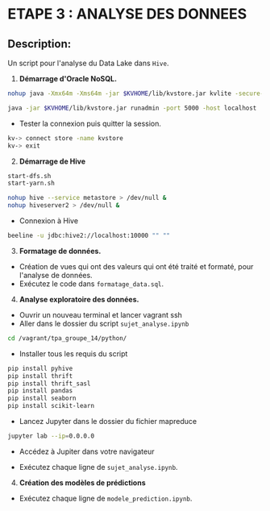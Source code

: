 # ETAPE 3 : ANALYSE DES DONNEES

## Description:

Un script pour l'analyse du Data Lake dans `Hive`.

1. **Démarrage d'Oracle NoSQL.**

```bash
nohup java -Xmx64m -Xms64m -jar $KVHOME/lib/kvstore.jar kvlite -secure-config disable -root $KVROOT &

java -jar $KVHOME/lib/kvstore.jar runadmin -port 5000 -host localhost
```

- Tester la connexion puis quitter la session.

```bash
kv-> connect store -name kvstore
kv-> exit
```

2. **Démarrage de Hive**

```bash
start-dfs.sh
start-yarn.sh

nohup hive --service metastore > /dev/null &
nohup hiveserver2 > /dev/null &
```

- Connexion à Hive

```bash
beeline -u jdbc:hive2://localhost:10000 "" ""
```
3. **Formatage de données.**

- Création de vues qui ont des valeurs qui ont été traité et formaté, pour l'analyse de données.
- Exécutez le code dans `formatage_data.sql`.

4. **Analyse exploratoire des données.**

- Ouvrir un nouveau terminal et lancer vagrant ssh
- Aller dans le dossier du script `sujet_analyse.ipynb`

```bash
cd /vagrant/tpa_groupe_14/python/
```

- Installer tous les requis du script

```bash
pip install pyhive
pip install thrift
pip install thrift_sasl
pip install pandas
pip install seaborn
pip install scikit-learn
```

- Lancez Jupyter dans le dossier du fichier mapreduce

```bash
jupyter lab --ip=0.0.0.0
```

- Accédez à Jupiter dans votre navigateur

- Exécutez chaque ligne de `sujet_analyse.ipynb`.

4. **Création des modèles de prédictions**

- Exécutez chaque ligne de `modele_prediction.ipynb`.

